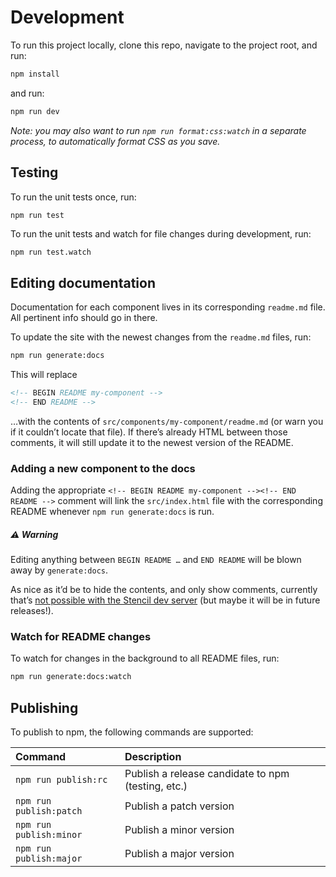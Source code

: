 # Development

To run this project locally, clone this repo, navigate to the project root, and run:

```bash
npm install
```

and run:

```bash
npm run dev
```

_Note: you may also want to run `npm run format:css:watch` in a separate
process, to automatically format CSS as you save._

## Testing

To run the unit tests once, run:

```
npm run test
```

To run the unit tests and watch for file changes during development, run:

```bash
npm run test.watch
```

## Editing documentation

Documentation for each component lives in its corresponding `readme.md` file.
All pertinent info should go in there.

To update the site with the newest changes from the `readme.md` files, run:

```bash
npm run generate:docs
```

This will replace

```html
<!-- BEGIN README my-component -->
<!-- END README -->
```

…with the contents of `src/components/my-component/readme.md` (or warn you if
it couldn’t locate that file). If there’s already HTML between those
comments, it will still update it to the newest version of the README.

### Adding a new component to the docs

Adding the appropriate `<!-- BEGIN README my-component --><!-- END README -->`
comment will link the `src/index.html` file with the corresponding README
whenever `npm run generate:docs` is run.

##### ⚠️ Warning

Editing anything between `BEGIN README …` and `END README` will be blown away
by `generate:docs`.

As nice as it’d be to hide the contents, and only show comments, currently
that’s [not possible with the Stencil dev
server](https://github.com/ionic-team/stencil/issues/1361) (but maybe it will
be in future releases!).

### Watch for README changes

To watch for changes in the background to all README files, run:

```bash
npm run generate:docs:watch
```

## Publishing

To publish to npm, the following commands are supported:

| Command                 | Description                                        |
| :---------------------- | :------------------------------------------------- |
| `npm run publish:rc`    | Publish a release candidate to npm (testing, etc.) |
| `npm run publish:patch` | Publish a patch version                            |
| `npm run publish:minor` | Publish a minor version                            |
| `npm run publish:major` | Publish a major version                            |
